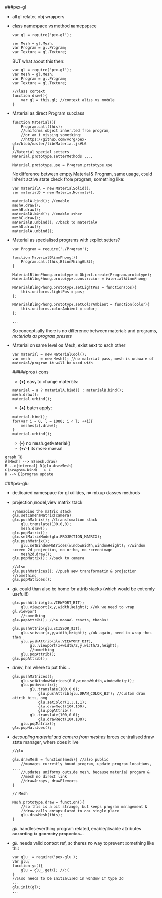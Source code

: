 
###pex-gl

- all gl related obj wrappers
- class namespace vs method namepspace    

    ```
    var gl = require('pex-gl');
    
    var Mesh = gl.Mesh;
    var Program = gl.Program;
    var Texture = gl.Texture;
    ```

    BUT what about this then:
    
    ```
    var gl = require('pex-gl');
    var Mesh = gl.Mesh;
    var Program = gl.Program;
    var Texture = gl.Texture;
    
    //class context
    function draw(){
        var gl = this.gl; //context alias vs module
    }
    ```
    
- Material as direct Program subclass

    ```
    function Material(){
        Program.call(this);
        //uniforms object inherited from program, 
        //or am i missing something: 
        //https://github.com/vorg/pex-glu/blob/master/lib/Material.js#L6
    }
    //Material special setters
    Material.prototype.setterMethods ....
    
    Material.prototype.use = Program.prototype.use
    ```
    No difference between empty Material & Program, same usage, could inherit active state 
    check from program, something like:
    
    ```
    var materialA = new MaterialSolid();
    var materialB = new MaterialNormals();
    
    materialA.bind(); //enable
    meshA.draw();
    meshB.draw();
    materialB.bind(); //enable other
    meshC.draw();
    materialB.unbind(); //back to materialA
    meshD.draw();
    materialA.unbind();
    ```

- Material as specialised programs with explict setters?

    ```
    var Program = require('./Program');
    
    function MaterialBlinnPhong(){
        Program.call(this,BlinnPhingGLSL);
    }
    
    MaterialBlinnPhong.prototype = Object.create(Program.prototype);
    MaterialBlingPhong.prototype.constructor = MaterialBlinnPhong;
    
    MaterialBlingPhong.prototype.setLightPos = function(pos){
        this.uniforms.lightPos = pos;
    };
    
    MaterialBlingPhong.prototype.setColorAmbient = function(color){
        this.uniforms.colorAmbient = color;
    };
    
    ...
    ```
    So conceptually there is no difference between materials and programs, *materials as program presets*
    
- Material on same level os Mesh, exist next to each other
    
    ```
    var material = new MaterialCool();
    var mesh     = new Mesh(); //no material pass, mesh is unaware of material/program it will be used with
    ```
    
    #####pros / cons
    
    - **(+)** easy to change materials: 
    
    ```
    material = a ? materialA.bind() : materialB.bind();
    mesh.draw();
    material.unbind();
    ```
    - **(+)** batch apply:
    
    ```
    material.bind();
    for(var i = 0, l = 1000; i < l; ++i){
        meshes[i].draw();
    }
    material.unbind();

    ```
    
    - **(-)** no mesh.getMaterial()
    - **(+/-)** its more manual
    
```
graph TB
A[Mesh] --> B(mesh.draw)
B -->|internal| D(glu.drawMesh)
C(program.bind) --> E
D --> E(program update)
```
    
###pex-glu

- dedicated namespace for gl utilities, no mixup classes methods
- projection,model,view matrix stack

    ```
    //managing the matrix stack
    glu.setCameraMatrix(camera);
    glu.pushMatrix(); //transfomation stack
        glu.translate(100,0,0);
        mesh.draw();
    glu.popMatrix();
    glu.setMatrixMode(glu.PROJECTION_MATRIX);
    glu.pushMatrix();
        glu.setWindowMatrices(windowWidth,windowHeight); //window screen 2d projection, no ortho, no screenimage
        mesh2d.draw();
    glu.popMatrix(); //back to camera
    
    //also
    glu.pushMatrices(); //push new transformatin & projection
    //something
    glu.popMatrices():
    
    ```
- *glu* could than also be home for attrib stacks (which would be extremly useful!!)

    ```
    glu.pushAttrib(glu.VIEWPORT_BIT);
        glu.viewport(x,y,width,height); //ok we need to wrap gl.viewport
        //something
    glu.popAttrib(); //no manual resets, thanks!    
    
    glu.pushAttrib(glu.SCISSOR_BIT);
        glu.scissor(x,y,width,height); //ok again, need to wrap thos then
        glu.pushAttrib(glu.VIEWPORT_BIT);
            glu.viewport(x+width/2,y,width/2,height);
            //something
        glu.popAttrib();
    glu.popAttrib();
    ```  
    
- *draw*, hm where to put this...

    ```
    glu.pushMatrices();
        glu.setWindowMatrices(0,0,windowWidth,windowHeight);
        glu.pushMatrix();
            glu.translate(100,0,0);
                glu.pushAttrib(glu.DRAW_COLOR_BIT); //custom draw attrib bits, omg
                glu.setColor(1,1,1,1);
                glu.drawRect(100,100);
                glu.popAttrib();
            glu.translate(100,0,0);
                glu.drawRect(100,100); 
        glu.popMatrix();    
    glu.popMatrices();
    ```    
- *decoupling material and camera from meshes* forces centralised draw state manager, where does it live

    ```
    //glu
    
    glu.drawMesh = function(mesh){ //also public
        //manages currently bound program, update program locations, ....
        //updates uniforms outside mesh, because material progarm & 
        //mesh no direct link
        //drawArrays, drawElements
    }
    
    // Mesh
    
    Mesh.prototype.draw = function(){
        //so this is a bit strange, but keeps program management & 
        //draw calls encapsulated to one single place
        glu.drawMesh(this);
    }
    
    ```
    
    *glu* handles everthing program related, enable/disable attributes according to geometry properties...
    
- *glu* needs valid context ref, so theres no way to prevent something like this

    ```
    var glu_ = require('pex-glu');
    var glu;
    function yo(){
        glu = glu_.get(); //:(
    }
    //also needs to be initialised in window if type 3d
    ...
    glu.init(gl);
    ...
    ```
    
    